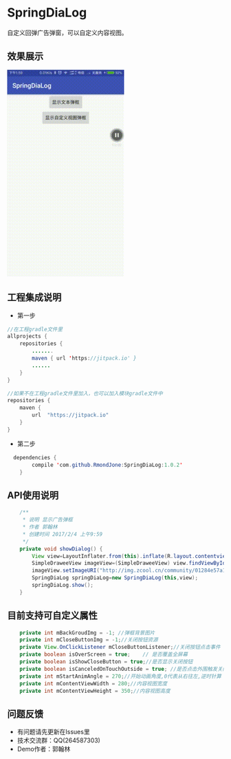 # SpringDiaLog
自定义回弹广告弹窗，可以自定义内容视图。<br>

## 效果展示

![image](https://github.com/RmondJone/SpringDiaLog/blob/master/GIF.gif)

## 工程集成说明
* 第一步
```java
//在工程gradle文件里
allprojects {
    repositories {
        .......
        maven { url 'https://jitpack.io' }
        ......
    }
}
```

```java
//如果不在工程gradle文件里加入，也可以加入模块gradle文件中
repositories {
    maven {
        url  "https://jitpack.io"
    }
}
```
* 第二步
```java
  dependencies {
		compile 'com.github.RmondJone:SpringDiaLog:1.0.2'
	}
```

## API使用说明

```java
    /**
     * 说明 显示广告弹框
     * 作者 郭翰林
     * 创建时间 2017/2/4 上午9:59
     */
    private void showDialog() {
        View view=LayoutInflater.from(this).inflate(R.layout.contentview,null);
        SimpleDraweeView imageView=(SimpleDraweeView) view.findViewById(R.id.advterImg);
        imageView.setImageURI("http://img.zcool.cn/community/01284e57a199450000018c1bfa91c8.jpg@1280w_1l_2o_100sh.webp");
        SpringDiaLog springDiaLog=new SpringDiaLog(this,view);
        springDiaLog.show();
    }
```
## 目前支持可自定义属性
```java
    private int mBackGroudImg = -1; //弹框背景图片
    private int mCloseButtonImg = -1;//关闭按钮资源
    private View.OnClickListener mCloseButtonListener;//关闭按钮点击事件
    private boolean isOverScreen = true;    // 是否覆盖全屏幕
    private boolean isShowCloseButton = true;//是否显示关闭按钮
    private boolean isCanceledOnTouchOutside = true; //是否点击外围触发关闭事件
    private int mStartAnimAngle = 270;//开始动画角度,0代表从右往左,逆时针算
    private int mContentViewWidth = 280;//内容视图宽度
    private int mContentViewHeight = 350;//内容视图高度
```

## 问题反馈
* 有问题请先更新在Issues里
* 技术交流群：QQ(264587303)
* Demo作者：郭翰林

